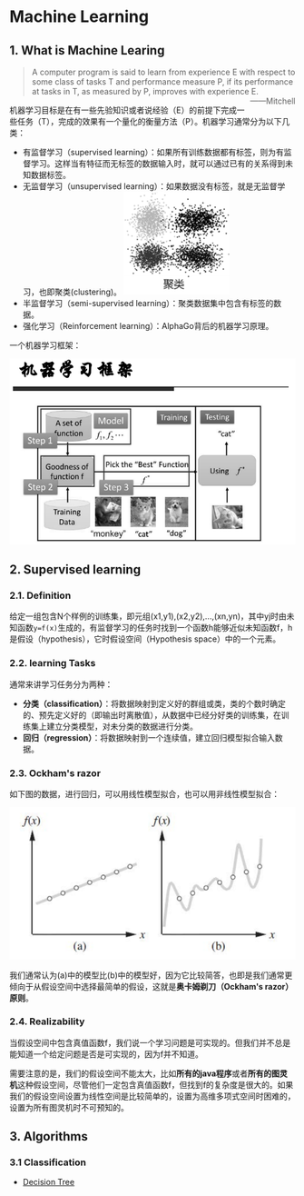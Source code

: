 # Machine Learning

## 1. What is Machine Learing

> A computer program is said to learn from experience E with respect to some class of tasks T and performance measure P, if its performance at tasks in T, as measured by P, improves with experience E. <span style="float: right">——Mitchell</span>

机器学习目标是在有一些先验知识或者说经验（E）的前提下完成一些任务（T），完成的效果有一个量化的衡量方法（P）。机器学习通常分为以下几类：

- 有监督学习（supervised learning）：如果所有训练数据都有标签，则为有监督学习。这样当有特征而无标签的数据输入时，就可以通过已有的关系得到未知数据标签。
- 无监督学习（unsupervised learning）：如果数据没有标签，就是无监督学习，也即聚类(clustering)。
![cluster](images/ML_02.png)
- 半监督学习（semi-supervised learning）：聚类数据集中包含有标签的数据。
- 强化学习（Reinforcement learning）：AlphaGo背后的机器学习原理。

一个机器学习框架：

![机器学习流程](images/ML_01.png)

## 2. Supervised learning

### 2.1. Definition

给定一组包含N个样例的训练集，即元组(x1,y1),(x2,y2),...,(xn,yn)，其中yj时由未知函数`y=f(x)`生成的，有监督学习的任务时找到一个函数h能够近似未知函数f，h是假设（hypothesis），它时假设空间（Hypothesis space）中的一个元素。

### 2.2. learning Tasks

通常来讲学习任务分为两种：

- **分类（classification）**：将数据映射到定义好的群组或类，类的个数时确定的、预先定义好的（即输出时离散值），从数据中已经分好类的训练集，在训练集上建立分类模型，对未分类的数据进行分类。
- **回归（regression）**：将数据映射到一个连续值，建立回归模型拟合输入数据。

### 2.3. Ockham's razor

如下图的数据，进行回归，可以用线性模型拟合，也可以用非线性模型拟合：

![Regression example](images/ML_05.png)

我们通常认为(a)中的模型比(b)中的模型好，因为它比较简答，也即是我们通常更倾向于从假设空间中选择最简单的假设，这就是**奥卡姆剃刀（Ockham's razor）原则**。

### 2.4. Realizability

当假设空间中包含真值函数f，我们说一个学习问题是可实现的。但我们并不总是能知道一个给定问题是否是可实现的，因为f并不知道。

需要注意的是，我们的假设空间不能太大，比如**所有的java程序**或者**所有的图灵机**这种假设空间，尽管他们一定包含真值函数f，但找到f的复杂度是很大的。如果我们的假设空间设置为线性空间是比较简单的，设置为高维多项式空间时困难的，设置为所有图灵机时不可预知的。

## 3. Algorithms

### 3.1 Classification

- [Decision Tree](Algorithm/DecisionTree.md)
